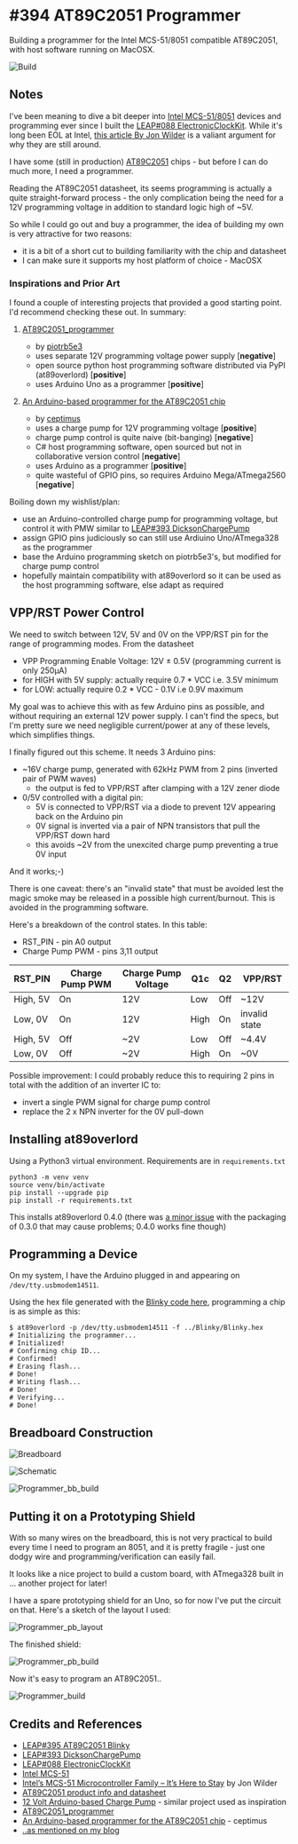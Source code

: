 # #394 AT89C2051 Programmer

Building a programmer for the Intel MCS-51/8051 compatible AT89C2051, with host software running on MacOSX.

![Build](./assets/Programmer_build.jpg?raw=true)

## Notes

I've been meaning to dive a bit deeper into
[Intel MCS-51/8051](https://en.wikipedia.org/wiki/Intel_MCS-51) devices and programming
ever since I built the [LEAP#088 ElectronicClockKit](../../ElectronicClockKit).
While it's long been EOL at Intel, [this article By Jon Wilder](https://www.microcontrollertips.com/intels-mcs-51-microcontroller-family-stay/)
is a valiant argument for why they are still around.

I have some (still in production) [AT89C2051](https://www.microchip.com/wwwproducts/en/AT89c2051) chips -
but before I can do much more, I need a programmer.

Reading the AT89C2051 datasheet, its seems programming is actually a quite straight-forward process - the only complication
being the need for a 12V programming voltage in addition to standard logic high of ~5V.

So while I could go out and buy a programmer, the idea of building my own is very attractive for two reasons:

* it is a bit of a short cut to building familiarity with the chip and datasheet
* I can make sure it supports my host platform of choice - MacOSX

### Inspirations and Prior Art

I found a couple of interesting projects that provided a good starting point.
I'd recommend checking these out. In summary:

1. [AT89C2051_programmer](https://github.com/piotrb5e3/AT89C2051_programmer)
    * by [piotrb5e3](https://github.com/piotrb5e3)
    * uses separate 12V programming voltage power supply [**negative**]
    * open source python host programming software distributed via PyPI (at89overlord) [**positive**]
    * uses Arduino Uno as a programmer [**positive**]

2. [An Arduino-based programmer for the AT89C2051 chip](http://ceptimus.co.uk/?p=216)
    * by [ceptimus](http://ceptimus.co.uk/)
    * uses a charge pump for 12V programming voltage [**positive**]
    * charge pump control is quite naive (bit-banging) [**negative**]
    * C# host programming software, open sourced but not in collaborative version control [**negative**]
    * uses Arduino as a programmer [**positive**]
    * quite wasteful of GPIO pins, so requires Arduino Mega/ATmega2560 [**negative**]

Boiling down my wishlist/plan:

* use an Arduino-controlled charge pump for programming voltage, but control it with PMW similar to [LEAP#393 DicksonChargePump](../../../playground/DicksonChargePump)
* assign GPIO pins judiciously so can still use Ardiuino Uno/ATmega328 as the programmer
* base the Arduino programming sketch on piotrb5e3's, but modified for charge pump control
* hopefully maintain compatibility with at89overlord so it can be used as the host programming software, else adapt as required

## VPP/RST Power Control

We need to switch between 12V, 5V and 0V on the VPP/RST pin for the range of programming modes.
From the datasheet

* VPP Programming Enable Voltage: 12V ± 0.5V (programming current is only 250µA)
* for HIGH with 5V supply: actually require 0.7 * VCC i.e. 3.5V minimum
* for LOW: actually require 0.2 * VCC - 0.1V i.e 0.9V maximum

My goal was to achieve this with as few Arduino pins as possible, and without requiring an external 12V power supply.
I can't find the specs, but I'm pretty sure we need negligible current/power at any of these levels, which simplifies things.

I finally figured out this scheme. It needs 3 Arduino pins:

* ~16V charge pump, generated with 62kHz PWM from 2 pins (inverted pair of PWM waves)
    * the output is fed to VPP/RST after clamping with a 12V zener diode
* 0/5V controlled with a digital pin:
    * 5V is connected to VPP/RST via a diode to prevent 12V appearing back on the Arduino pin
    * 0V signal is inverted via a pair of NPN transistors that pull the VPP/RST down hard
    * this avoids ~2V from the unexcited charge pump preventing a true 0V input

And it works;-)

There is one caveat: there's an "invalid state" that must be avoided lest the magic smoke may be released in a possible high current/burnout.
This is avoided in the programming software.

Here's a breakdown of the control states. In this table:

* RST_PIN - pin A0 output
* Charge Pump PWM - pins 3,11 output

| RST_PIN  | Charge Pump PWM | Charge Pump Voltage | Q1c  | Q2  | VPP/RST       |
|----------|-----------------|---------------------|------|-----|---------------|
| High, 5V | On              | 12V                 | Low  | Off | ~12V          |
| Low, 0V  | On              | 12V                 | High | On  | invalid state |
| High, 5V | Off             | ~2V                 | Low  | Off | ~4.4V         |
| Low, 0V  | Off             | ~2V                 | High | On  | ~0V           |

Possible improvement: I could probably reduce this to requiring 2 pins in total with the addition of an inverter IC to:

* invert a single PWM signal for charge pump control
* replace the 2 x NPN inverter for the 0V pull-down

## Installing at89overlord

Using a Python3 virtual environment. Requirements are in `requirements.txt`

```
python3 -m venv venv
source venv/bin/activate
pip install --upgrade pip
pip install -r requirements.txt
```

This installs at89overlord 0.4.0 (there was
[a minor issue](https://github.com/piotrb5e3/AT89C2051_programmer/issues/2)
with the packaging of 0.3.0 that may cause problems; 0.4.0 works fine though)

## Programming a Device

On my system, I have the Arduino plugged in and appearing on `/dev/tty.usbmodem14511`.

Using the hex file generated with the [Blinky code here](../Blinky), programming a chip is as simple as this:

```
$ at89overlord -p /dev/tty.usbmodem14511 -f ../Blinky/Blinky.hex
# Initializing the programmer...
# Initialized!
# Confirming chip ID...
# Confirmed!
# Erasing flash...
# Done!
# Writing flash...
# Done!
# Verifying...
# Done!
```

## Breadboard Construction

![Breadboard](./assets/Programmer_bb.jpg?raw=true)

![Schematic](./assets/Programmer_schematic.jpg?raw=true)

![Programmer_bb_build](./assets/Programmer_bb_build.jpg?raw=true)

## Putting it on a Prototyping Shield

With so many wires on the breadboard, this is not very practical to build every time I need to program an 8051,
and it is pretty fragile - just one dodgy wire and programming/verification can easily fail.

It looks like a nice project to build a custom board, with ATmega328 built in ... another project for later!

I have a spare prototyping shield for an Uno, so for now I've put the circuit on that.
Here's a sketch of the layout I used:

![Programmer_pb_layout](./assets/Programmer_pb_layout.jpg?raw=true)

The finished shield:

![Programmer_pb_build](./assets/Programmer_pb_build.jpg?raw=true)

Now it's easy to program an AT89C2051..

![Programmer_build](./assets/Programmer_build.jpg?raw=true)

## Credits and References

* [LEAP#395 AT89C2051 Blinky](../Blinky)
* [LEAP#393 DicksonChargePump](../../../playground/DicksonChargePump)
* [LEAP#088 ElectronicClockKit](../../ElectronicClockKit)
* [Intel MCS-51](https://en.wikipedia.org/wiki/Intel_MCS-51)
* [Intel’s MCS-51 Microcontroller Family – It’s Here to Stay](https://www.microcontrollertips.com/intels-mcs-51-microcontroller-family-stay/) by Jon Wilder
* [AT89C2051 product info and datasheet](https://www.microchip.com/wwwproducts/en/AT89c2051)
* [12 Volt Arduino-based Charge Pump](https://sites.google.com/site/wayneholder/12-volt-charge-pump) - similar project used as inspiration
* [AT89C2051_programmer](https://github.com/piotrb5e3/AT89C2051_programmer)
* [An Arduino-based programmer for the AT89C2051 chip](http://ceptimus.co.uk/?p=216) - ceptimus
* [..as mentioned on my blog](https://blog.tardate.com/2018/06/leap394-arduino-8051-programmer.html)
